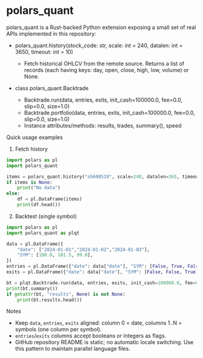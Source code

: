 # polars_quant

polars_quant is a Rust-backed Python extension exposing a small set of real APIs implemented in this repository:

- polars_quant.history(stock_code: str, scale: int = 240, datalen: int = 3650, timeout: int = 10)
  - Fetch historical OHLCV from the remote source. Returns a list of records (each having keys: day, open, close, high, low, volume) or None.

- class polars_quant.Backtrade
  - Backtrade.run(data, entries, exits, init_cash=100000.0, fee=0.0, slip=0.0, size=1.0)
  - Backtrade.portfolio(data, entries, exits, init_cash=100000.0, fee=0.0, slip=0.0, size=1.0)
  - Instance attributes/methods: results, trades, summary(), speed

Quick usage examples

1) Fetch history

```python
import polars as pl
import polars_quant

items = polars_quant.history("sh600519", scale=240, datalen=365, timeout=10)
if items is None:
    print("No data")
else:
    df = pl.DataFrame(items)
    print(df.head())
```

2) Backtest (single symbol)

```python
import polars as pl
import polars_quant as plqt

data = pl.DataFrame({
    "date": ["2024-01-01","2024-01-02","2024-01-03"],
    "SYM": [100.0, 101.5, 99.0],
})
entries = pl.DataFrame({"date": data["date"], "SYM": [False, True, False]})
exits = pl.DataFrame({"date": data["date"], "SYM": [False, False, True]})

bt = plqt.Backtrade.run(data, entries, exits, init_cash=100000.0, fee=0.0005)
print(bt.summary())
if getattr(bt, "results", None) is not None:
    print(bt.results.head())
```

Notes
- Keep `data`, `entries`, `exits` aligned: column 0 = date, columns 1..N = symbols (one column per symbol).
- `entries`/`exits` columns accept booleans or integers as flags.
- GitHub repository README is static; no automatic locale switching. Use this pattern to maintain parallel language files.